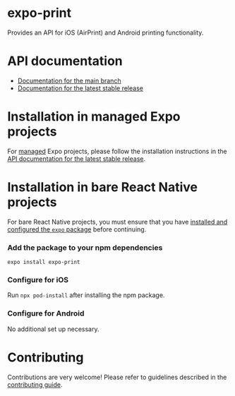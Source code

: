 # expo-print

Provides an API for iOS (AirPrint) and Android printing functionality.

# API documentation

- [Documentation for the main branch](https://github.com/expo/expo/blob/main/docs/pages/versions/unversioned/sdk/print.mdx)
- [Documentation for the latest stable release](https://docs.expo.dev/versions/latest/sdk/print/)

# Installation in managed Expo projects

For [managed](https://docs.expo.dev/versions/latest/introduction/managed-vs-bare/) Expo projects, please follow the installation instructions in the [API documentation for the latest stable release](https://docs.expo.dev/versions/latest/sdk/print/).

# Installation in bare React Native projects

For bare React Native projects, you must ensure that you have [installed and configured the `expo` package](https://docs.expo.dev/bare/installing-expo-modules/) before continuing.

### Add the package to your npm dependencies

```
expo install expo-print
```

### Configure for iOS

Run `npx pod-install` after installing the npm package.

### Configure for Android

No additional set up necessary.

# Contributing

Contributions are very welcome! Please refer to guidelines described in the [contributing guide](https://github.com/expo/expo#contributing).
